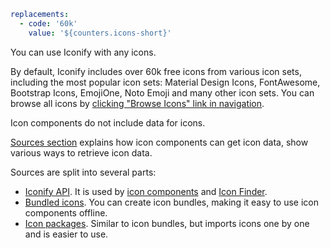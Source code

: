 ```yaml
replacements:
  - code: '60k'
    value: '${counters.icons-short}'
```

You can use Iconify with any icons.

By default, Iconify includes over 60k free icons from various icon sets, including the most popular icon sets: Material Design Icons, FontAwesome, Bootstrap Icons, EmojiOne, Noto Emoji and many other icon sets. You can browse all icons by [clicking "Browse Icons" link in navigation](https://icon-sets.iconify.design/).

Icon components do not include data for icons.

[Sources section](/sources/index.md) explains how icon components can get icon data, show various ways to retrieve icon data.

Sources are split into several parts:

- [Iconify API](/api/index.md). It is used by [icon components](/icon-components/index.md) and [Icon Finder](/icon-finder/index.md).
- [Bundled icons](/icon-components/bundles/index.md). You can create icon bundles, making it easy to use icon components offline.
- [Icon packages](/sources/npm/index.md). Similar to icon bundles, but imports icons one by one and is easier to use.
